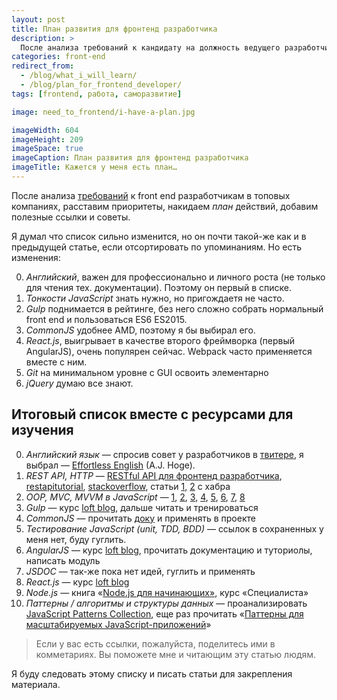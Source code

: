 ```yaml
---
layout: post
title: План развития для фронтенд разработчика
description: >
  После анализа требований к кандидату на должность ведущего разработчика интерфейсов я составил фронтенд штуки, которые я буду изучать.
categories: front-end
redirect_from:
  - /blog/what_i_will_learn/
  - /blog/plan_for_frontend_developer/
tags: [frontend, работа, саморазвитие]

image: need_to_frontend/i-have-a-plan.jpg

imageWidth: 604
imageHeight: 209
imageSpace: true
imageCaption: План развития для фронтенд разработчика
imageTitle: Кажется у меня есть план…
---
```


После анализа [требований][6] к front end разработчикам в топовых компаниях, расставим приоритеты, накидаем *план* действий, добавим полезные ссылки и советы.

<!-- more -->

Я думал что список сильно изменится, но он почти такой-же как и в предыдущей статье, если отсортировать по упоминаниям. Но есть изменения:

0. *Английский*, важен для профессионально и личного роста (не только для чтения тех. документации). Поэтому он первый в списке.
1. *Тонкости JavaScript* знать нужно, но пригождаетя не часто.
2. *Gulp* поднимается в рейтинге, без него сложно собрать нормальный front end и пользоваться ES6 ES2015.
3. *CommonJS* удобнее AMD, поэтому я бы выбирал его.
4. *React.js*, выигрывает в качестве второго фреймворка (первый AngularJS), очень популярен сейчас. Webpack часто применяется вместе с ним.
5. *Git* на минимальном уровне с GUI освоить элементарно
6. *jQuery* думаю все знают.

## Итоговый список вместе с ресурсами для изучения

0. *Английский язык* — спросив совет у разработчиков в [твитере][7], я выбрал — [Effortless English][8] (A.J. Hoge).
1. *REST API, HTTP* — [RESTful API для фронтенд разработчика][9], [restapitutorial][10], [stackoverflow][11], статьи [1][12], [2][13] с хабра
2. *OOP, MVC, MVVM в JavaScript* — [1][14], [2][15], [3][16], [4][17], [5][18], [6][19], [7][20], [8][21]
3. *Gulp* —  курс [loft blog][22], дальше читать и тренироваться
4. *CommonJS* — прочитать [доку][23] и применять в проекте
5. *Тестирование JavaScript (unit, TDD, BDD)* — ссылок в сохраненных у меня нет, буду гуглить.
6. *AngularJS* — курс [loft blog][24], прочитать документацию и туториолы, написать модуль
7. *JSDOC* — так-же пока нет идей, гуглить и применять
8. *React.js* — курс [loft blog][25]
9. *Node.js* — книга «[Node.js для начинающих»][26], курс «Специалиста»
10. *Паттерны / алгоритмы и структуры данных* — проанализировать [JavaScript Patterns Collection][27], еще раз прочитать «[Паттерны для масштабируемых JavaScript-приложений][28]»

> Если у вас есть ссылки, пожалуйста, поделитесь ими в комметариях. Вы поможете мне и читающим эту статью людям.

Я буду следовать этому списку и писать статьи для закрепления материала.

[1]: /
[2]: /blog/
[3]: /front-end/plan_for_frontend_developer
[4]: http://plus.google.com/104557932122476785260/
[5]: http://ymatuhin.ru/img/need_to_frontend/i-have-a-plan.jpg
[6]: /blog/what_front_end_developer_need_to_know_in_2015-2016/
[7]: https://twitter.com/ymatuhin/status/627069468506779648
[8]: http://effortlessenglish.com
[9]: /blog/restful_api_for_frontender/
[10]: http://restapitutorial.ru
[11]: http://stackoverflow.com/questions/671118/what-exactly-is-restful-programming
[12]: http://habrahabr.ru/post/38730/
[13]: http://habrahabr.ru/post/215117/
[14]: http://www.cyberguru.ru/web/html/javascript-introduction-to-objective-js-page2.html
[15]: https://ru.wikipedia.org/wiki/Объектно-ориентированное_программирование
[16]: http://habrahabr.ru/post/148015/
[17]: https://dikmax.name/post/oopjs-2/
[18]: https://learn.javascript.ru/prototypes
[19]: http://habrahabr.ru/post/215605/
[20]: http://rsdn.ru/article/patterns/ModelViewPresenter.xml
[21]: http://outcoldman.com/ru/archive/2010/02/22/%D0%BF%D0%B0%D1%82%D1%82%D0%B5%D1%80%D0%BD%D1%8B-mvc-mvp-%D0%B8-mvvm/
[22]: http://www.youtube.com/watch?v=9zwwmjGz1Vs&list=PLY4rE9dstrJwXCz1utct9b6Vub9VWQoKo
[23]: http://browserify.org
[24]: http://www.youtube.com/playlist?list=PLY4rE9dstrJxWEX3fCPjFpmcnoU_3GRWW
[25]: http://www.youtube.com/watch?v=G7Ju9CFYCko&list=PLY4rE9dstrJz3CwptC28Ub9Y3pWIL14mI
[26]: http://www.nodebeginner.ru
[27]: http://shichuan.github.io/javascript-patterns/
[28]: http://largescalejs.ru
